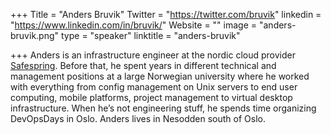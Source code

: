 +++
Title = "Anders Bruvik"
Twitter = "https://twitter.com/bruvik"
linkedin = "https://www.linkedin.com/in/bruvik/"
Website = ""
image = "anders-bruvik.png"
type = "speaker"
linktitle = "anders-bruvik"

+++
Anders is an infrastructure engineer at the nordic cloud provider [Safespring](www.safespring.com). Before that, he spent years in different technical and management positions at a large Norwegian university where he worked with everything from config management on Unix servers to end user computing, mobile platforms, project management to virtual desktop infrastructure. When he’s not engineering stuff, he spends time organizing DevOpsDays in Oslo. Anders lives in Nesodden south of Oslo.
